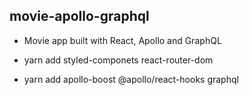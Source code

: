 ## movie-apollo-graphql
- Movie app built with React, Apollo and GraphQL

- yarn add styled-componets react-router-dom
- yarn add apollo-boost @apollo/react-hooks graphql

